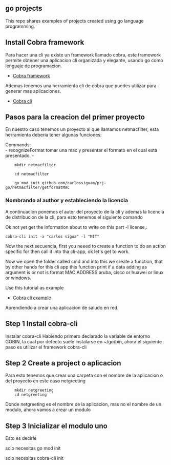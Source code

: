 go projects 
------------------------------------------------

This repo shares examples of projects created using go language programming.

## Install Cobra framework
Para hacer una cli ya existe un framework llamado cobra, este framework permite obtener una aplicacion cli organizada y elegante, usando go como lenguaje de programacion.

- [Cobra framework](https://cobra.dev//)

Ademas tenemos una herramienta cli de cobra que puedes utilizar para generar mas aplicaciones.
- [Cobra cli ](https://github.com/spf13/cobra-cli/blob/main/README.MD)

## Pasos para la creacion del primer proyecto
En nuestro caso tenemos un proyecto al que llamamos netmacfilter, esta herramienta deberia tener algunas funciones:

Commands:   
    - recognizeFormat tomar una mac y presentar el formato en el cual esta presentado.
    - 


```shell
    mkdir netmacfilter
```
```shell
    cd netmacfilter
```
```shell
    go mod init github.com/carlossiguam/prj-go/netmacfilter/getformatMAC
```

### Nombrando al author y estableciendo la licencia
A continuacion ponemos el autor  del proyecto de la cli y ademas la licencia de distribucion de la cli,
para esto tenemos el siguiente comando

Ok not yet get the information  about to write on this part -l license,.

```shell
cobra-cli init -a "carlos sigua" -l "MIT" 
```

Now the next secuencia, first you neeed to create a function to do an action specific for then call it into tha cli-app, ok let's get to work.

Now we open the folder called cmd and into this we create a function, that by other hands for this cli app this function print if a data adding as argument is or not is format MAC ADDRESS aruba, cisco or huawei or linux or windows.

Use this tutorial as example 
- [Cobra cli example ](https://www.digitalocean.com/community/tutorials/how-to-use-the-cobra-package-in-go)


Aprendiendo a crear una aplicacion de saludo en red.

## Step 1 Install cobra-cli
Instalar cobra-cli
Habiendo primero declarado la variable de entorno GOBIN, la cual por defecto suele instalarse en ~/go/bin, ahora el siguiente paso es utilizar el framework cobra-cli

## Step 2 Create a project o aplicacion
Para esto tenemos que crear una carpeta con el nombre de la aplicacion o del proyecto en este caso netgreeting
```shell
    mkdir netgreeting
    cd netgreeting
```
Donde netgreeting es el nombre de la aplicacion, mas no el nombre de un modulo, ahora vamos a crear un modulo

## Step 3 Inicializar el modulo uno
Esto es decirle 

solo necesitas go mod init

solo necesitas cobra-cli init


